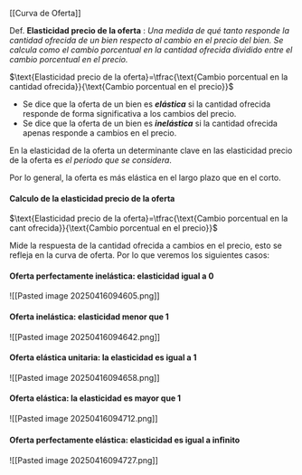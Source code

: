 [[Curva de Oferta]]


Def. **Elasticidad precio de la oferta** : *Una medida de qué tanto responde la cantidad ofrecida de un bien respecto al cambio en el precio del bien. Se calcula como el cambio porcentual en la cantidad ofrecida dividido entre el cambio porcentual en el precio.*

$\text{Elasticidad precio de la oferta}=\tfrac{\text{Cambio porcentual en la cantidad ofrecida}}{\text{Cambio porcentual en el precio}}$


+ Se dice que la oferta de un bien es ***elástica*** si la cantidad ofrecida responde de forma significativa a los cambios del precio.   
+ Se dice que la oferta de un bien es ***inelástica*** si la cantidad ofrecida apenas responde a cambios en el precio. 

En la elasticidad de la oferta un determinante clave en las elasticidad precio de la oferta es *el periodo que se considera*.

Por lo general, la oferta es más elástica en el largo plazo que en el corto.


#### Calculo de la elasticidad precio de la oferta


$\text{Elasticidad precio de la oferta}=\tfrac{\text{Cambio porcentual en la cant ofrecida}}{\text{Cambio porcentual en el precio}}$


Mide la respuesta de la cantidad ofrecida a cambios en el precio, esto se refleja en la curva de oferta. Por lo que veremos los siguientes casos: 


#### Oferta perfectamente inelástica: elasticidad igual a 0

![[Pasted image 20250416094605.png]]
	

#### Oferta inelástica: elasticidad menor que 1

![[Pasted image 20250416094642.png]]

#### Oferta elástica unitaria: la elasticidad es igual a 1

![[Pasted image 20250416094658.png]]
#### Oferta elástica: la elasticidad es mayor que 1

![[Pasted image 20250416094712.png]]
#### Oferta perfectamente elástica: elasticidad es igual a inﬁnito
![[Pasted image 20250416094727.png]]
